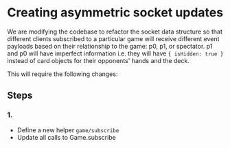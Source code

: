 # Creating asymmetric socket updates
We are modifying the codebase to refactor the socket data structure so that different clients subscribed to a particular game will receive different event payloads based on their relationship to the game: p0, p1, or spectator. p1 and p0 will have imperfect information i.e. they will have `{ isHidden: true }` instead of card objects for their opponents' hands and the deck.

This will require the following changes:

## Steps

### 1. 
* Define a new helper `game/subscribe`
* Update all calls to Game.subscribe